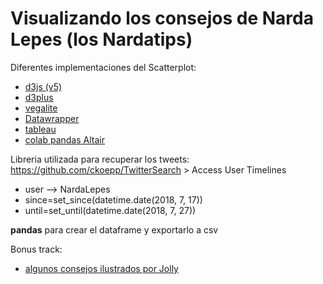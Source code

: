 # Visualizando los consejos de Narda Lepes (los Nardatips)

Diferentes implementaciones del Scatterplot:
* [d3js (v5)](https://aaizemberg.github.io/vis/narda/d3v5.html)
* [d3plus](https://aaizemberg.github.io/vis/narda/d3plus.html)
* [vegalite](https://aaizemberg.github.io/vis/narda/vegalite.html)
* [Datawrapper](https://aaizemberg.github.io/vis/narda/index.html)
* [tableau](https://aaizemberg.github.io/vis/narda/tableau.html)
* [colab pandas Altair](https://colab.research.google.com/drive/1Rk7fGBJyI--ISBrOyE-u35cJkqYVwBfJ)

Libreria utilizada para recuperar los tweets: https://github.com/ckoepp/TwitterSearch > Access User Timelines

* user --> NardaLepes
* since=set_since(datetime.date(2018, 7, 17))
* until=set_until(datetime.date(2018, 7, 27))

**pandas** para crear el dataframe y exportarlo a csv

Bonus track:
* [algunos consejos ilustrados por Jolly](https://aaizemberg.github.io/vis/narda/jolly.html)
